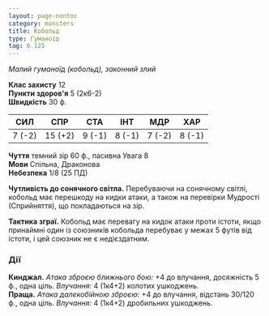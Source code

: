 ```yaml
---
layout: page-nontoc
category: monsters
title: Кобольд
type: Гуманоїд
tag: 0.125
---
```


_Малий гуманоїд (кобольд), законний злий_  

**Клас захисту** 12    
**Пункти здоров'я** 5 (2к6-2)    
**Швидкість** 30 ф.  

| СИЛ    | СПР     | СТА    | ІНТ    | МДР    | ХАР    |
| ------ | ------- | ------ | ------ | ------ | ------ |
| 7 (-2) | 15 (+2) | 9 (-1) | 8 (-1) | 7 (-2) | 8 (-1) |

**Чуття** темний зір 60 ф., пасивна Увага 8    
**Мови** Спільна, Драконова    
**Небезпека** 1/8 (25 ПД)  

**Чутливість до сонячного світла.** Перебуваючи на сонячному світлі, кобольд має перешкоду на кидки атаки, а також на перевірки Мудрості (Сприйняття), що покладаються на зір.    

**Тактика зграї.** Кобольд має перевагу на кидок атаки проти істоти, якщо принаймні один із союзників кобольда перебуває у межах 5 футів від істоти, і цей союзник не є недієздатним.  

### Дії
**Кинджал.** _Атака зброєю ближнього бою:_ +4 до влучання, досяжність 5 ф., одна ціль. _Влучання:_ 4 (1к4+2) колотих ушкоджень.    
**Праща.** _Атака далекобійною зброєю:_ +4 до влучання, відстань 30/120 ф., одна ціль. _Влучання:_ 4 (1к4+2) дробильних ушкоджень.
